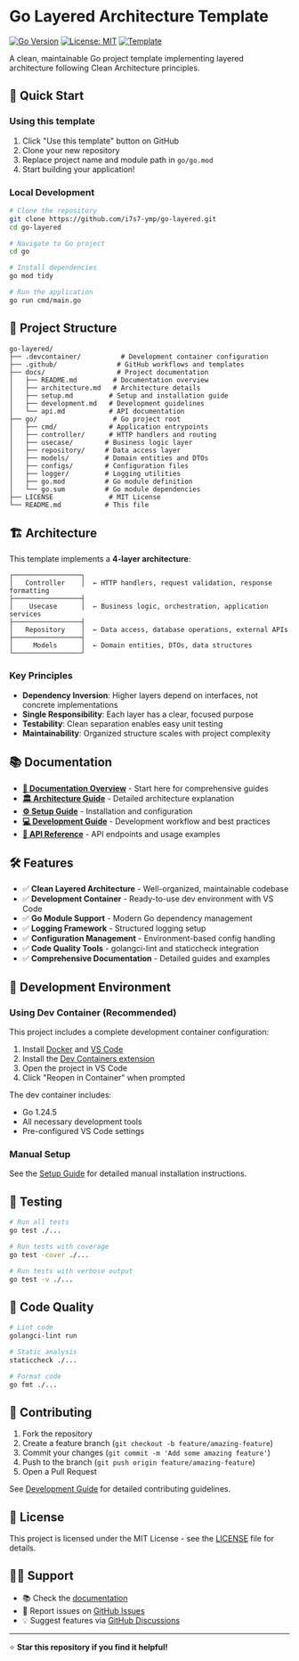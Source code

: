 # Go Layered Architecture Template

[![Go Version](https://img.shields.io/badge/Go-1.24.5-blue.svg)](https://golang.org)
[![License: MIT](https://img.shields.io/badge/License-MIT-yellow.svg)](https://opensource.org/licenses/MIT)
[![Template](https://img.shields.io/badge/template-go--layered-green.svg)](https://github.com/i7s7-ymp/go-layered)

A clean, maintainable Go project template implementing layered architecture following Clean Architecture principles.

## 🚀 Quick Start

### Using this template

1. Click "Use this template" button on GitHub
2. Clone your new repository
3. Replace project name and module path in `go/go.mod`
4. Start building your application!

### Local Development

```bash
# Clone the repository
git clone https://github.com/i7s7-ymp/go-layered.git
cd go-layered

# Navigate to Go project
cd go

# Install dependencies
go mod tidy

# Run the application
go run cmd/main.go
```

## 📁 Project Structure

```
go-layered/
├── .devcontainer/          # Development container configuration
├── .github/               # GitHub workflows and templates
├── docs/                  # Project documentation
│   ├── README.md         # Documentation overview
│   ├── architecture.md   # Architecture details
│   ├── setup.md         # Setup and installation guide
│   ├── development.md   # Development guidelines
│   └── api.md           # API documentation
├── go/                   # Go project root
│   ├── cmd/             # Application entrypoints
│   ├── controller/      # HTTP handlers and routing
│   ├── usecase/        # Business logic layer
│   ├── repository/     # Data access layer
│   ├── models/         # Domain entities and DTOs
│   ├── configs/        # Configuration files
│   ├── logger/         # Logging utilities
│   ├── go.mod          # Go module definition
│   └── go.sum          # Go module dependencies
├── LICENSE              # MIT License
└── README.md           # This file
```

## 🏗️ Architecture

This template implements a **4-layer architecture**:

```
┌─────────────────┐
│   Controller    │  ← HTTP handlers, request validation, response formatting
├─────────────────┤
│    Usecase      │  ← Business logic, orchestration, application services
├─────────────────┤
│   Repository    │  ← Data access, database operations, external APIs
├─────────────────┤
│     Models      │  ← Domain entities, DTOs, data structures
└─────────────────┘
```

### Key Principles

- **Dependency Inversion**: Higher layers depend on interfaces, not concrete implementations
- **Single Responsibility**: Each layer has a clear, focused purpose
- **Testability**: Clean separation enables easy unit testing
- **Maintainability**: Organized structure scales with project complexity

## 📚 Documentation

- **[📖 Documentation Overview](docs/README.md)** - Start here for comprehensive guides
- **[🏛️ Architecture Guide](docs/architecture.md)** - Detailed architecture explanation
- **[⚙️ Setup Guide](docs/setup.md)** - Installation and configuration
- **[💻 Development Guide](docs/development.md)** - Development workflow and best practices
- **[🔌 API Reference](docs/api.md)** - API endpoints and usage examples

## 🛠️ Features

- ✅ **Clean Layered Architecture** - Well-organized, maintainable codebase
- ✅ **Development Container** - Ready-to-use dev environment with VS Code
- ✅ **Go Module Support** - Modern Go dependency management
- ✅ **Logging Framework** - Structured logging setup
- ✅ **Configuration Management** - Environment-based config handling
- ✅ **Code Quality Tools** - golangci-lint and staticcheck integration
- ✅ **Comprehensive Documentation** - Detailed guides and examples

## 🔧 Development Environment

### Using Dev Container (Recommended)

This project includes a complete development container configuration:

1. Install [Docker](https://www.docker.com/get-started) and [VS Code](https://code.visualstudio.com/)
2. Install the [Dev Containers extension](https://marketplace.visualstudio.com/items?itemName=ms-vscode-remote.remote-containers)
3. Open the project in VS Code
4. Click "Reopen in Container" when prompted

The dev container includes:
- Go 1.24.5
- All necessary development tools
- Pre-configured VS Code settings

### Manual Setup

See the [Setup Guide](docs/setup.md) for detailed manual installation instructions.

## 🧪 Testing

```bash
# Run all tests
go test ./...

# Run tests with coverage
go test -cover ./...

# Run tests with verbose output
go test -v ./...
```

## 📝 Code Quality

```bash
# Lint code
golangci-lint run

# Static analysis
staticcheck ./...

# Format code
go fmt ./...
```

## 🤝 Contributing

1. Fork the repository
2. Create a feature branch (`git checkout -b feature/amazing-feature`)
3. Commit your changes (`git commit -m 'Add some amazing feature'`)
4. Push to the branch (`git push origin feature/amazing-feature`)
5. Open a Pull Request

See [Development Guide](docs/development.md) for detailed contributing guidelines.

## 📄 License

This project is licensed under the MIT License - see the [LICENSE](LICENSE) file for details.

## 🙋‍♂️ Support

- 📚 Check the [documentation](docs/)
- 🐛 Report issues on [GitHub Issues](https://github.com/i7s7-ymp/go-layered/issues)
- 💡 Suggest features via [GitHub Discussions](https://github.com/i7s7-ymp/go-layered/discussions)

---

⭐ **Star this repository if you find it helpful!**


